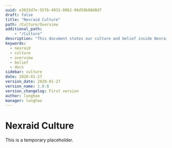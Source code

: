 ```yaml
---
uuid: e3833d7e-557b-4931-8062-96d59b88d8d7
draft: false
title: "Nexraid Culture"
path: /Culture/Overview
additional_path:
    - "/Culture"
description: "This document states our culture and belief inside Nexraid."
keywords: 
  - nexraid
  - culture
  - overview
  - belief
  - docs
sidebar: culture
date: 2020-01-27
version_date: 2020-01-27
version_name: 1.0.0
version_changelog: First version
author: lunghao
manager: lunghao
---
```

# Nexraid Culture
This is a temporary placeholder.
